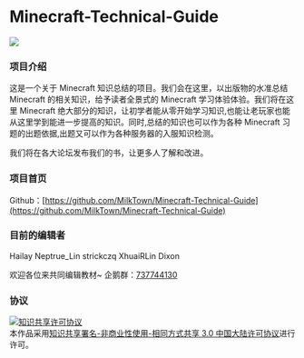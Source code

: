 # Minecraft-Technical-Guide

![](https://i.creativecommons.org/l/by-nc-sa/3.0/cn/80x15.png)

### 项目介绍
这是一个关于 Minecraft 知识总结的项目。我们会在这里，以出版物的水准总结 Minecraft 的相关知识，给予读者全景式的 Minecraft 学习体验体验。我们将在这里 Minecraft 绝大部分的知识，让初学者能从零开始学习知识,也能让老玩家也能从这里学到能进一步提高的知识。同时,总结的知识也可以作为各种 Minecraft 习题的出题依据,出题又可以作为各种服务器的入服知识检测。

我们将在各大论坛发布我们的书，让更多人了解和改进。

### 项目首页
Github：[https://github.com/MilkTown/Minecraft-Technical-Guide](https://github.com/MilkTown/Minecraft-Technical-Guide)

### 目前的编辑者

Hailay Neptrue_Lin strickczq XhuaiRLin Dixon

欢迎各位来共同编辑教材~
企鹅群：[737744130](http://shang.qq.com/wpa/qunwpa?idkey=d36adb27045affe1e7a68bda61f72f46ab8dff6ee6bd5906b61659dc8ab95df9)

### 协议

<a rel="license" href="http://creativecommons.org/licenses/by-nc-sa/3.0/cn/"><img alt="知识共享许可协议" style="border-width:0" src="https://i.creativecommons.org/l/by-nc-sa/3.0/cn/88x31.png" /></a><br />本作品采用<a rel="license" href="http://creativecommons.org/licenses/by-nc-sa/3.0/cn/">知识共享署名-非商业性使用-相同方式共享 3.0 中国大陆许可协议</a>进行许可。

